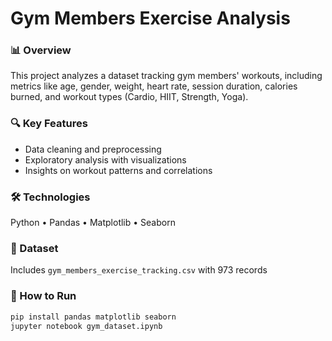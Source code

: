 # Gym Members Exercise Analysis  

### 📊 Overview  
This project analyzes a dataset tracking gym members' workouts, including metrics like age, gender, weight, heart rate, session duration, calories burned, and workout types (Cardio, HIIT, Strength, Yoga).  

### 🔍 Key Features  
- Data cleaning and preprocessing  
- Exploratory analysis with visualizations  
- Insights on workout patterns and correlations  

### 🛠️ Technologies  
Python • Pandas • Matplotlib • Seaborn  

### 📂 Dataset  
Includes `gym_members_exercise_tracking.csv` with 973 records  

### 🚀 How to Run  
```bash
pip install pandas matplotlib seaborn
jupyter notebook gym_dataset.ipynb
```  


